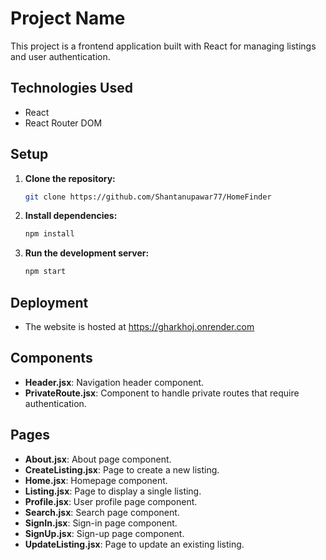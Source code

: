 # Project Name

This project is a frontend application built with React for managing listings and user authentication.

## Technologies Used

- React
- React Router DOM

## Setup

1. **Clone the repository:**
   ```bash
   git clone https://github.com/Shantanupawar77/HomeFinder
2. **Install dependencies:**
   ```bash
   npm install
3. **Run the development server:**
   ```bash
   npm start
## Deployment
- The website is hosted at https://gharkhoj.onrender.com

## Components

- **Header.jsx**: Navigation header component.
- **PrivateRoute.jsx**: Component to handle private routes that require authentication.

## Pages

- **About.jsx**: About page component.
- **CreateListing.jsx**: Page to create a new listing.
- **Home.jsx**: Homepage component.
- **Listing.jsx**: Page to display a single listing.
- **Profile.jsx**: User profile page component.
- **Search.jsx**: Search page component.
- **SignIn.jsx**: Sign-in page component.
- **SignUp.jsx**: Sign-up page component.
- **UpdateListing.jsx**: Page to update an existing listing.




